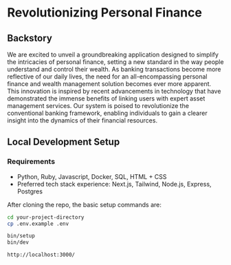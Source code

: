 # Revolutionizing Personal Finance

## Backstory

We are excited to unveil a groundbreaking application designed to simplify the intricacies of personal finance, setting a new standard in the way people understand and control their wealth. As banking transactions become more reflective of our daily lives, the need for an all-encompassing personal finance and wealth management solution becomes ever more apparent. This innovation is inspired by recent advancements in technology that have demonstrated the immense benefits of linking users with expert asset management services. Our system is poised to revolutionize the conventional banking framework, enabling individuals to gain a clearer insight into the dynamics of their financial resources.

## Local Development Setup

### Requirements

- Python, Ruby, Javascript, Docker, SQL, HTML + CSS
- Preferred tech stack experience: Next.js, Tailwind, Node.js, Express, Postgres

After cloning the repo, the basic setup commands are:

```sh
cd your-project-directory
cp .env.example .env

bin/setup
bin/dev

http://localhost:3000/

